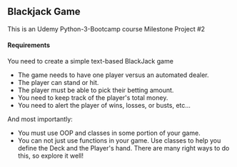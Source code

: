 ## Blackjack Game
This is an Udemy Python-3-Bootcamp course Milestone Project #2

#### Requirements

You need to create a simple text-based BlackJack game
- The game needs to have one player versus an automated dealer.
- The player can stand or hit.
- The player must be able to pick their betting amount.
- You need to keep track of the player's total money.
- You need to alert the player of wins, losses, or busts, etc...

And most importantly:
- You must use OOP and classes in some portion of your game.
- You can not just use functions in
 your game. Use classes to help you define the Deck and the Player's hand. 
 There are many right ways to do this, so explore it well!
